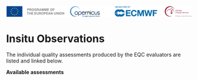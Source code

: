 ![logo](../LogoLine_horizon_C3S.png)

# Insitu Observations

The individual quality assessments produced by the EQC evaluators are listed and linked below.

**Available assessments**

```{tableofcontents}
```
